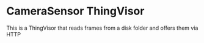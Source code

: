 # CameraSensor ThingVisor

This is a ThingVisor that reads frames from a disk folder and offers them via HTTP